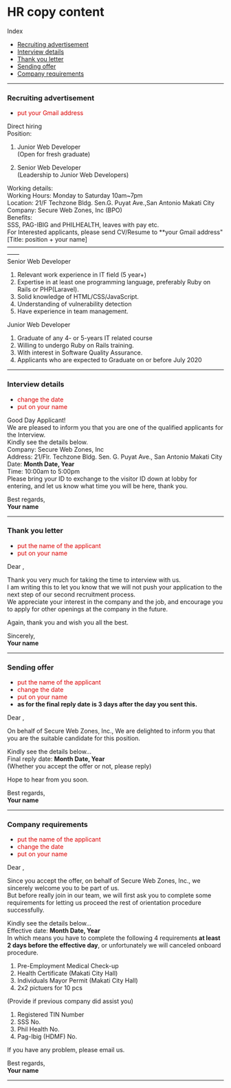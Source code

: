 # HR copy content
  
Index  
- [Recruiting advertisement](#Recruiting_advertisement)
- [Interview details](#Interview_details)
- [Thank you letter](#Thank_you_letter)
- [Sending offer](#jump4)
- [Company requirements](#jump5)
  
---
  

### Recruiting advertisement
  
- <font color="#dd0000">put your Gmail address</font><br /> 
  
Direct hiring  
Position:  
1. Junior Web Developer  
(Open for fresh graduate)  
  
1. Senior Web Developer  
(Leadership to Junior Web Developers)  
  
Working details:  
Working Hours: Monday to Saturday 10am~7pm  
Location: 21/F Techzone Bldg. Sen.G. Puyat Ave.,San Antonio Makati City  
Company: Secure Web Zones, Inc (BPO)  
Benefits:  
SSS, PAG-IBIG and PHILHEALTH, leaves with pay etc.  
For Interested applicants, please send CV/Resume to **your Gmail address"  
[Title: position + your name]  
——————————————————————————————————————  
Senior Web Developer  
1. Relevant work experience in IT field (5 year+)  
1. Expertise in at least one programming language, preferably Ruby on Rails or PHP(Laravel).  
1. Solid knowledge of HTML/CSS/JavaScript.  
1. Understanding of vulnerability detection  
1. Have experience in team management.  
  
Junior Web Developer  
1. Graduate of any 4- or 5-years IT related course  
1. Willing to undergo Ruby on Rails training.  
1. With interest in Software Quality Assurance.  
1. Applicants who are expected to Graduate on or before July 2020  
  
  
----

### Interview details
  
- <font color="#dd0000">change the date</font><br /> 
- <font color="#dd0000">put on your name</font><br /> 
  
Good Day Applicant!  
We are pleased to inform you that you are one of the qualified applicants for the Interview.  
Kindly see the details below.  
Company:   Secure Web Zones, Inc  
Address:  21/Flr. Techzone Bldg. Sen. G. Puyat Ave., San Antonio Makati City  
Date:   **Month Date, Year**  
Time:   10:00am to 5:00pm  
Please bring your ID to exchange to the visitor ID down at lobby for entering, and let us know what time you will be here, thank you.  
  
  
Best regards,  
**Your name**
  
----
### Thank you letter
  
- <font color="#dd0000">put the name of the applicant</font><br /> 
- <font color="#dd0000">put on your name</font><br /> 
  
Dear ,  
  
Thank you very much for taking the time to interview with us.  
I am writing this to let you know that we will not push your application to the next step of our second recruitment process.   
We appreciate your interest in the company and the job, and encourage you to apply for other openings at the company in the future.  
  
Again, thank you and wish you all the best.  
  
  
Sincerely,  
**Your name**  
  
----
### <span id="jump4">Sending offer</span>
  
- <font color="#dd0000">put the name of the applicant</font><br /> 
- <font color="#dd0000">change the date</font><br /> 
- <font color="#dd0000">put on your name</font><br /> 
- **as for the final reply date is 3 days after the day you sent this.**
  
Dear ,   
  
On behalf of Secure Web Zones, Inc., We are delighted to inform you that you are the suitable candidate for this position.   
  
Kindly see the details below…  
Final reply date: **Month Date, Year**  
(Whether you accept the offer or not, please reply)  
  
Hope to hear from you soon.  
  

Best regards,  
**Your name**  
  
----
### <span id="jump5">Company requirements</span>
  
- <font color="#dd0000">put the name of the applicant</font><br /> 
- <font color="#dd0000">change the date</font><br /> 
- <font color="#dd0000">put on your name</font><br /> 
  
Dear ,   
  
Since you accept the offer, on behalf of Secure Web Zones, Inc., we sincerely welcome you to be part of us.  
But before really join in our team, we will first ask you to complete some requirements for letting us proceed the rest of orientation procedure successfully.  
  
Kindly see the details below…  
Effective date: **Month Date, Year**  
In which means you have to complete the following 4 requirements **at least 2 days before the effective day**, or unfortunately we will canceled onboard procedure.  
1. Pre-Employment Medical Check-up  
1. Health Certificate (Makati City Hall)  
1. Individuals Mayor Permit (Makati City Hall)  
1. 2x2 pictuers for 10 pcs  
  
  
(Provide if previous company did assist you)
1. Registered TIN Number  
1. SSS No.  
1. Phil Health No.  
1. Pag-Ibig (HDMF) No.  
  
If you have any problem, please email us.  
  
  
Best regards,  
**Your name**  
  
----
